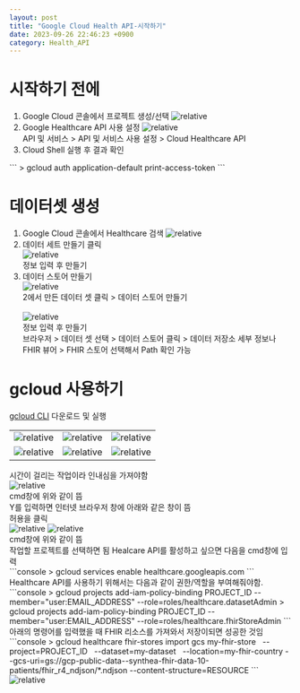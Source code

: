 ```yaml
---
layout: post
title: "Google Cloud Health API-시작하기"
date: 2023-09-26 22:46:23 +0900
category: Health_API
---
```

# 시작하기 전에
<ol>
<li>Google Cloud 콘솔에서 프로젝트 생성/선택
<img class="picture"  src='{{ "public/img/console.png" | relative_url }}' alt='relative'/></li>
<li>
Google Healthcare API 사용 설정
<img class="picture"  src='{{ "public/img/api_valid.png" | relative_url }}' alt='relative'/><br>
<div class="explain">API 및 서비스 > API 및 서비스 사용 설정 > Cloud Healthcare API</div>
</li>
<li>Cloud Shell 실행 후 결과 확인</li>
</ol>
```
> gcloud auth application-default print-access-token
``` 

# 데이터셋 생성
<ol>
<li>Google Cloud 콘솔에서 Healthcare 검색
<img class="picture"  src='{{ "public/img/console_health.png" | relative_url }}' alt='relative'/>
</li>
<li>데이터 세트 만들기 클릭<br>
<img class="picture"  src='{{ "public/img/healthcare_browser.png" | relative_url }}' alt='relative'/><br>
<div class="explain">정보 입력 후 만들기</div>
</li>
<li>
데이터 스토어 만들기<br>
<img class="picture"  src='{{ "public/img/make_dataset1.png" | relative_url }}' alt='relative'/><br>
<div class="explain">2에서 만든 데이터 셋 클릭 > 데이터 스토어 만들기</div><br>
<img class="picture"  src='{{ "public/img/make_dataset2.png" | relative_url }}' alt='relative'/><br>
<div class="explain">
정보 입력 후 만들기<br>
브라우저 > 데이터 셋 선택 > 데이터 스토어 클릭 > 데이터 저장소 세부 정보나<br>
FHIR 뷰어 > FHIR 스토어 선택해서 Path 확인 가능
</div>
</li>
</ol>

# gcloud 사용하기
<div class="explain">
<p><a href="https://dl.google.com/dl/cloudsdk/channels/rapid/GoogleCloudSDKInstaller.exe?hl=ko
">gcloud CLI</a> 다운로드 및 실행
</p>
</div>
<table>
<tr>
<td><img  src='{{ "public/img/gcloud1.png" | relative_url }}' alt='relative'></td>
<td><img  src='{{ "public/img/gcloud2.png" | relative_url }}' alt='relative'></td>
<td><img  src='{{ "public/img/gcloud3.png" | relative_url }}' alt='relative'></td>
</tr>
<tr>
<td><img  src='{{ "public/img/gcloud4.png" | relative_url }}' alt='relative'></td>
<td><img  src='{{ "public/img/gcloud6.png" | relative_url }}' alt='relative'></td>
<td><img  src='{{ "public/img/gcloud7.png" | relative_url }}' alt='relative'></td>
</tr>
</table>
<div class="explain">
시간이 걸리는 작업이라 인내심을 가져야함
</div>
<img  src='{{ "public/img/gcloud8.png" | relative_url }}' alt='relative'>
<div class="explain">
cmd창에 위와 같이 뜸<br>
Y를 입력하면 인터넷 브라우저 창에 아래와 같은 창이 뜸<br>
허용을 클릭
</div>
<img  src='{{ "public/img/gcloud9.png" | relative_url }}' alt='relative'>
<img  src='{{ "public/img/gcloud10.png" | relative_url }}' alt='relative'>
<div class="explain">
cmd창에 위와 같이 뜸<br>
작업할 프로젝트를 선택하면 됨
Healcare API를 활성하고 싶으면 다음을 cmd창에 입력
</div>
```console
> gcloud services enable healthcare.googleapis.com 
```
<div class="explain">
Healthcare API를 사용하기 위해서는 다음과 같이 권한/역할을 부여해줘야함.
</div>
```console
> gcloud projects add-iam-policy-binding PROJECT_ID --member="user:EMAIL_ADDRESS" 
 --role=roles/healthcare.datasetAdmin 
> gcloud projects add-iam-policy-binding PROJECT_ID --member="user:EMAIL_ADDRESS" 
 --role=roles/healthcare.fhirStoreAdmin
```
<div class="explain">
아래의 명령어를 입력했을 때 FHIR 리소스를 가져와서 저장이되면 성공한 것임
</div>
```console
> gcloud healthcare fhir-stores import gcs my-fhir-store 
  --project=PROJECT_ID 
  --dataset=my-dataset 
  --location=my-fhir-country 
  --gcs-uri=gs://gcp-public-data--synthea-fhir-data-10-patients/fhir_r4_ndjson/*.ndjson 
  --content-structure=RESOURCE 
```
<img  src='{{ "public/img/gcloud11.png" | relative_url }}' alt='relative'>